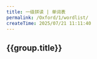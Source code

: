 ```yaml
---
title: 一级拼读 | 单词表
permalink: /Oxford/1/wordlist/
createTime: 2025/07/21 11:11:40
---
```


<script setup>
const words = [
  { level: '1', title: 'Aa', word: 'ant' },
  { level: '1', title: 'Aa', word: 'apple' },
  { level: '1', title: 'Aa', word: 'alligator' },
  { level: '1', title: 'Aa', word: 'ax' },
  { level: '1', title: 'Bb', word: 'bed' },
  { level: '1', title: 'Bb', word: 'bear' },
  { level: '1', title: 'Bb', word: 'banana' },
  { level: '1', title: 'Bb', word: 'bird' },
  { level: '1', title: 'Cc', word: 'cat' },
  { level: '1', title: 'Cc', word: 'cup' },
  { level: '1', title: 'Cc', word: 'computer' },
  { level: '1', title: 'Cc', word: 'car' },
  { level: '1', title: 'Dd', word: 'doll' },
  { level: '1', title: 'Dd', word: 'dog' },
  { level: '1', title: 'Dd', word: 'desk' },
  { level: '1', title: 'Dd', word: 'duck' },
  { level: '1', title: 'Ee', word: 'egg' },
  { level: '1', title: 'Ee', word: 'envelop' },
  { level: '1', title: 'Ee', word: 'elbow' },
  { level: '1', title: 'Ee', word: 'elephant' },
  { level: '1', title: 'Ff', word: 'farm' },
  { level: '1', title: 'Ff', word: 'fan' },
  { level: '1', title: 'Ff', word: 'fork' },
  { level: '1', title: 'Ff', word: 'fish' },
  { level: '1', title: 'Gg', word: 'gorilla' },
  { level: '1', title: 'Gg', word: 'girl' },
  { level: '1', title: 'Gg', word: 'gift' },
  { level: '1', title: 'Gg', word: 'goat' },
  { level: '1', title: 'Hh', word: 'hat' },
  { level: '1', title: 'Hh', word: 'house' },
  { level: '1', title: 'Hh', word: 'hot dog' },
  { level: '1', title: 'Hh', word: 'horse' },
  { level: '1', title: 'Ii', word: 'igloo' },
  { level: '1', title: 'Ii', word: 'insect' },
  { level: '1', title: 'Ii', word: 'iguana' },
  { level: '1', title: 'Ii', word: 'ink' },
  { level: '1', title: 'Jj', word: 'juice' },
  { level: '1', title: 'Jj', word: 'jacket' },
  { level: '1', title: 'Jj', word: 'jam' },
  { level: '1', title: 'Jj', word: 'jet' },
  { level: '1', title: 'Kk', word: 'key' },
  { level: '1', title: 'Kk', word: 'kite' },
  { level: '1', title: 'Kk', word: 'king' },
  { level: '1', title: 'Kk', word: 'kangaroo' },
  { level: '1', title: 'Ll', word: 'lemon' },
  { level: '1', title: 'Ll', word: 'lamp' },
  { level: '1', title: 'Ll', word: 'leaf' },
  { level: '1', title: 'Ll', word: 'lion' },
  { level: '1', title: 'Mm', word: 'mouse' },
  { level: '1', title: 'Mm', word: 'money' },
  { level: '1', title: 'Mm', word: 'milk' },
  { level: '1', title: 'Mm', word: 'monkey' },
  { level: '1', title: 'Nn', word: 'nest' },
  { level: '1', title: 'Nn', word: 'nose' },
  { level: '1', title: 'Nn', word: 'nut' },
  { level: '1', title: 'Nn', word: 'net' },
  { level: '1', title: 'Oo', word: 'ostrich' },
  { level: '1', title: 'Oo', word: 'octopus' },
  { level: '1', title: 'Oo', word: 'olive' },
  { level: '1', title: 'Oo', word: 'ox' },
  { level: '1', title: 'Pp', word: 'panda' },
  { level: '1', title: 'Pp', word: 'pineapple' },
  { level: '1', title: 'Pp', word: 'peach' },
  { level: '1', title: 'Pp', word: 'pen' },
  { level: '1', title: 'Qq', word: 'quilt' },
  { level: '1', title: 'Qq', word: 'question' },
  { level: '1', title: 'Qq', word: 'quiz' },
  { level: '1', title: 'Qq', word: 'queen' },
  { level: '1', title: 'Rr', word: 'rice' },
  { level: '1', title: 'Rr', word: 'rose' },
  { level: '1', title: 'Rr', word: 'rabbit' },
  { level: '1', title: 'Rr', word: 'robot' },
  { level: '1', title: 'Ss', word: 'soap' },
  { level: '1', title: 'Ss', word: 'sun' },
  { level: '1', title: 'Ss', word: 'socks' },
  { level: '1', title: 'Ss', word: 'seal' },
  { level: '1', title: 'Tt', word: 'turtle' },
  { level: '1', title: 'Tt', word: 'tent' },
  { level: '1', title: 'Tt', word: 'teacher' },
  { level: '1', title: 'Tt', word: 'tiger' },
  { level: '1', title: 'Uu', word: 'umpire' },
  { level: '1', title: 'Uu', word: 'uncle' },
  { level: '1', title: 'Uu', word: 'umbrella' },
  { level: '1', title: 'Uu', word: 'up' },
  { level: '1', title: 'Vv', word: 'van' },
  { level: '1', title: 'Vv', word: 'vest' },
  { level: '1', title: 'Vv', word: 'vet' },
  { level: '1', title: 'Vv', word: 'violin' },
  { level: '1', title: 'Ww', word: 'wet' },
  { level: '1', title: 'Ww', word: 'watch' },
  { level: '1', title: 'Ww', word: 'water' },
  { level: '1', title: 'Ww', word: 'wolf' },
  { level: '1', title: 'Xx', word: 'box' },
  { level: '1', title: 'Xx', word: 'wax' },
  { level: '1', title: 'Xx', word: 'fox' },
  { level: '1', title: 'Xx', word: 'six' },
  { level: '1', title: 'Yy', word: 'yoyo' },
  { level: '1', title: 'Yy', word: 'yak' },
  { level: '1', title: 'Yy', word: 'yogurt' },
  { level: '1', title: 'Yy', word: 'yacht' },
  { level: '1', title: 'Zz', word: 'zibra' },
  { level: '1', title: 'Zz', word: 'zoo' },
  { level: '1', title: 'Zz', word: 'zero' },
  { level: '1', title: 'Zz', word: 'zipper' }
]
</script>

<!-- 单词列表 -->

<div v-for="group in groupWordsByTitle(words)" :key="group.title">
  <h2>{{group.title}}</h2>
  <WordCardGrid :words="group.items" />
</div>

<script>
function groupWordsByTitle(words) {
  const groups = {}
  words.forEach(word => {
    if (!groups[word.title]) {
      groups[word.title] = {
        title: word.title,
        items: []
      }
    }
    groups[word.title].items.push({
      word: word.word,
      image: `/images/Oxford/level1/${word.word}.png`
    })
  })
  return Object.values(groups)
}
</script>
